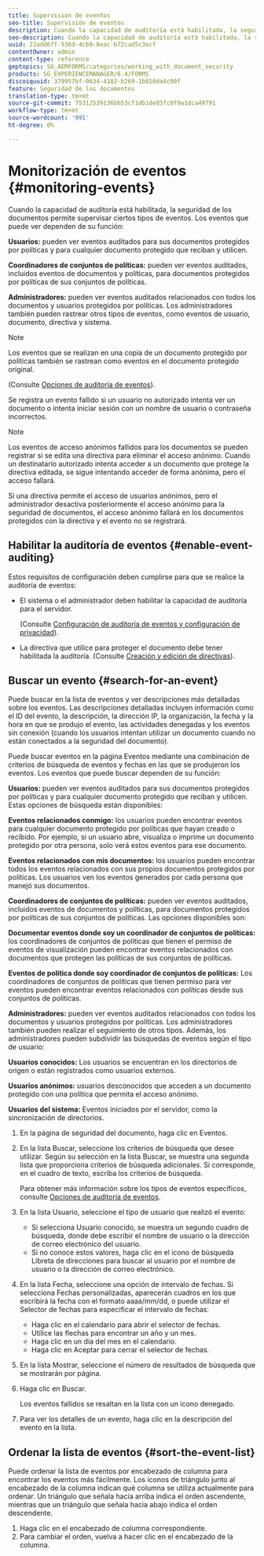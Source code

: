 ```yaml
---
title: Supervisión de eventos
seo-title: Supervisión de eventos
description: Cuando la capacidad de auditoría está habilitada, la seguridad de los documentos permite supervisar ciertos tipos de eventos. Puede buscar y ordenar fácilmente la lista de eventos mediante la seguridad del documento.
seo-description: Cuando la capacidad de auditoría está habilitada, la seguridad de los documentos permite supervisar ciertos tipos de eventos. Puede buscar y ordenar fácilmente la lista de eventos mediante la seguridad del documento.
uuid: 22add6ff-536d-4cb9-8eac-b72cad5c3ecf
contentOwner: admin
content-type: reference
geptopics: SG_AEMFORMS/categories/working_with_document_security
products: SG_EXPERIENCEMANAGER/6.4/FORMS
discoiquuid: 379957bf-0634-4182-b269-1b010da4c90f
feature: Seguridad de los documentos
translation-type: tm+mt
source-git-commit: 75312539136bb53cf1db1de03fc0f9a1dca49791
workflow-type: tm+mt
source-wordcount: '991'
ht-degree: 0%

---
```



# Monitorización de eventos {#monitoring-events}

Cuando la capacidad de auditoría está habilitada, la seguridad de los documentos permite supervisar ciertos tipos de eventos. Los eventos que puede ver dependen de su función:

**Usuarios:** pueden ver eventos auditados para sus documentos protegidos por políticas y para cualquier documento protegido que reciban y utilicen.

**Coordinadores de conjuntos de políticas:** pueden ver eventos auditados, incluidos eventos de documentos y políticas, para documentos protegidos por políticas de sus conjuntos de políticas.

**Administradores:** pueden ver eventos auditados relacionados con todos los documentos y usuarios protegidos por políticas. Los administradores también pueden rastrear otros tipos de eventos, como eventos de usuario, documento, directiva y sistema.

>[!NOTE]
>
>Los eventos que se realizan en una copia de un documento protegido por políticas también se rastrean como eventos en el documento protegido original.

(Consulte [Opciones de auditoría de eventos](/help/forms/using/admin-help/configuring-client-server-options.md#event-auditing-options)).

Se registra un evento fallido si un usuario no autorizado intenta ver un documento o intenta iniciar sesión con un nombre de usuario o contraseña incorrectos.

>[!NOTE]
>
>Los eventos de acceso anónimos fallidos para los documentos se pueden registrar si se edita una directiva para eliminar el acceso anónimo. Cuando un destinatario autorizado intenta acceder a un documento que protege la directiva editada, se sigue intentando acceder de forma anónima, pero el acceso fallará.

Si una directiva permite el acceso de usuarios anónimos, pero el administrador desactiva posteriormente el acceso anónimo para la seguridad de documentos, el acceso anónimo fallará en los documentos protegidos con la directiva y el evento no se registrará.

## Habilitar la auditoría de eventos {#enable-event-auditing}

Estos requisitos de configuración deben cumplirse para que se realice la auditoría de eventos:

* El sistema o el administrador deben habilitar la capacidad de auditoría para el servidor.

   (Consulte [Configuración de auditoría de eventos y configuración de privacidad](/help/forms/using/admin-help/configuring-client-server-options.md#configuring-event-auditing-and-privacy-settings)).

* La directiva que utilice para proteger el documento debe tener habilitada la auditoría. (Consulte [Creación y edición de directivas](/help/forms/using/admin-help/creating-policies.md#creating-and-editing-policies)).

## Buscar un evento {#search-for-an-event}

Puede buscar en la lista de eventos y ver descripciones más detalladas sobre los eventos. Las descripciones detalladas incluyen información como el ID del evento, la descripción, la dirección IP, la organización, la fecha y la hora en que se produjo el evento, las actividades denegadas y los eventos sin conexión (cuando los usuarios intentan utilizar un documento cuando no están conectados a la seguridad del documento).

Puede buscar eventos en la página Eventos mediante una combinación de criterios de búsqueda de eventos y fechas en las que se produjeron los eventos. Los eventos que puede buscar dependen de su función:

**Usuarios:** pueden ver eventos auditados para sus documentos protegidos por políticas y para cualquier documento protegido que reciban y utilicen. Estas opciones de búsqueda están disponibles:

**Eventos relacionados conmigo:** los usuarios pueden encontrar eventos para cualquier documento protegido por políticas que hayan creado o recibido. Por ejemplo, si un usuario abre, visualiza o imprime un documento protegido por otra persona, solo verá estos eventos para ese documento.

**Eventos relacionados con mis documentos:**  los usuarios pueden encontrar todos los eventos relacionados con sus propios documentos protegidos por políticas. Los usuarios ven los eventos generados por cada persona que manejó sus documentos.

**Coordinadores de conjuntos de políticas:** pueden ver eventos auditados, incluidos eventos de documentos y políticas, para documentos protegidos por políticas de sus conjuntos de políticas. Las opciones disponibles son:

**Documentar eventos donde soy un coordinador de conjuntos de políticas:**  los coordinadores de conjuntos de políticas que tienen el permiso de eventos de visualización pueden encontrar eventos relacionados con documentos que protegen las políticas de sus conjuntos de políticas.

**Eventos de política donde soy coordinador de conjuntos de políticas:**  Los coordinadores de conjuntos de políticas que tienen permiso para ver eventos pueden encontrar eventos relacionados con políticas desde sus conjuntos de políticas.

**Administradores:** pueden ver eventos auditados relacionados con todos los documentos y usuarios protegidos por políticas. Los administradores también pueden realizar el seguimiento de otros tipos. Además, los administradores pueden subdividir las búsquedas de eventos según el tipo de usuario:

**Usuarios conocidos:** Los usuarios se encuentran en los directorios de origen o están registrados como usuarios externos.

**Usuarios anónimos:** usuarios desconocidos que acceden a un documento protegido con una política que permita el acceso anónimo.

**Usuarios del sistema:** Eventos iniciados por el servidor, como la sincronización de directorios.

1. En la página de seguridad del documento, haga clic en Eventos.
1. En la lista Buscar, seleccione los criterios de búsqueda que desee utilizar. Según su selección en la lista Buscar, se muestra una segunda lista que proporciona criterios de búsqueda adicionales. Si corresponde, en el cuadro de texto, escriba los criterios de búsqueda.

   Para obtener más información sobre los tipos de eventos específicos, consulte [Opciones de auditoría de eventos](/help/forms/using/admin-help/configuring-client-server-options.md#event-auditing-options).

1. En la lista Usuario, seleccione el tipo de usuario que realizó el evento:

   * Si selecciona Usuario conocido, se muestra un segundo cuadro de búsqueda, donde debe escribir el nombre de usuario o la dirección de correo electrónico del usuario.
   * Si no conoce estos valores, haga clic en el icono de búsqueda Libreta de direcciones para buscar al usuario por el nombre de usuario o la dirección de correo electrónico.

1. En la lista Fecha, seleccione una opción de intervalo de fechas. Si selecciona Fechas personalizadas, aparecerán cuadros en los que escribirá la fecha con el formato aaaa/mm/dd, o puede utilizar el Selector de fechas para especificar el intervalo de fechas:

   * Haga clic en el calendario para abrir el selector de fechas.
   * Utilice las flechas para encontrar un año y un mes.
   * Haga clic en un día del mes en el calendario.
   * Haga clic en Aceptar para cerrar el selector de fechas.

1. En la lista Mostrar, seleccione el número de resultados de búsqueda que se mostrarán por página.
1. Haga clic en Buscar.

   Los eventos fallidos se resaltan en la lista con un icono denegado.

1. Para ver los detalles de un evento, haga clic en la descripción del evento en la lista.

## Ordenar la lista de eventos {#sort-the-event-list}

Puede ordenar la lista de eventos por encabezado de columna para encontrar los eventos más fácilmente. Los iconos de triángulo junto al encabezado de la columna indican qué columna se utiliza actualmente para ordenar. Un triángulo que señala hacia arriba indica el orden ascendente, mientras que un triángulo que señala hacia abajo indica el orden descendente.

1. Haga clic en el encabezado de columna correspondiente.
1. Para cambiar el orden, vuelva a hacer clic en el encabezado de la columna.

